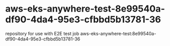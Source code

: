 # aws-eks-anywhere-test-8e99540a-df90-4da4-95e3-cfbbd5b13781-36
repository for use with E2E test job aws-eks-anywhere-test:8e99540a-df90-4da4-95e3-cfbbd5b13781-36
